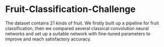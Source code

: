 # Fruit-Classification-Challenge
The dataset contains 21 kinds of fruit. We firstly built up a pipeline for fruit classification, then we compared several classical convolution neural networks and set up a suitable network with fine-tuned parameters to improve and reach satisfactory accuracy.
